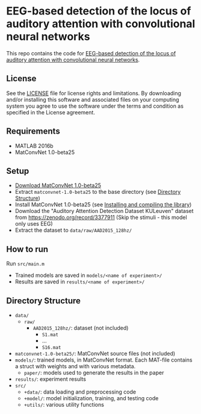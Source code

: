 # EEG-based detection of the locus of auditory attention with convolutional neural networks

This repo contains the code for [EEG-based detection of the locus of auditory attention with convolutional neural networks](https://elifesciences.org/articles/56481).

## License

See the [LICENSE](LICENSE.md) file for license rights and limitations. By downloading and/or installing this software and associated files on your computing system you agree to use the software under the terms and condition as specified in the License agreement.

## Requirements

- MATLAB 2016b
- MatConvNet 1.0-beta25

## Setup

- [Download MatConvNet 1.0-beta25](https://www.vlfeat.org/matconvnet/)
- Extract `matconvnet-1.0-beta25` to the base directory (see [Directory Structure](#Directory-Structure))
- Install MatConvNet 1.0-beta25 (see [Installing and compiling the library](https://www.vlfeat.org/matconvnet/install/))
- Download the "Auditory Attention Detection Dataset KULeuven" dataset from https://zenodo.org/record/3377911 (Skip the stimuli - this model only uses EEG)
- Extract the dataset to `data/raw/AAD2015_128hz/`

## How to run

Run `src/main.m`

- Trained models are saved in `models/<name of experiment>/`
- Results are saved in `results/<name of experiment>/`

## Directory Structure

- `data/`
    - `raw/`
        - `AAD2015_128hz/`: dataset (not included)
            - `S1.mat`
            - ...
            - `S16.mat`
- `matconvnet-1.0-beta25/`: MatConvNet source files (not included)
- `models/`: trained models, in MatConvNet format. Each MAT-file contains a struct with weights and with various metadata.
    - `paper/`: models used to generate the results in the paper
- `results/`: experiment results
- `src/`
    - `+data/`: data loading and preprocessing code
    - `+model/`: model initialization, training, and testing code
    - `+utils/`: various utility functions
